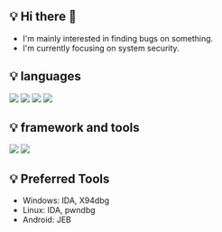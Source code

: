 :bulb: Hi there 👋
---
- I'm mainly interested in finding bugs on something.
- I'm currently focusing on system security.

<!--![Anurag's GitHub stats](https://github-readme-stats.vercel.app/api?username=zeroone-kr&theme=dark&show_icons=true)-->

:bulb: languages
---
  <img src="https://img.shields.io/badge/python-3776AB?style=for-the-badge&logo=python&logoColor=black"> <img src="https://img.shields.io/badge/C-A8B9CC?style=for-the-badge&logo=C&logoColor=black"> <img src="https://img.shields.io/badge/C++-00599C?style=for-the-badge&logo=C++&logoColor=black"> <img src="https://img.shields.io/badge/java-007396?style=for-the-badge&logo=java&logoColor=white">

:bulb: framework and tools
---
  <img src="https://img.shields.io/badge/spring boot-6DB33F?style=for-the-badge&logo=spring boot&logoColor=black"> <img src="https://img.shields.io/badge/docker-2496ED?style=for-the-badge&logo=docker&logoColor=black"> 

:bulb: Preferred Tools
---
- Windows: IDA, X94dbg
- Linux: IDA, pwndbg
- Android: JEB


